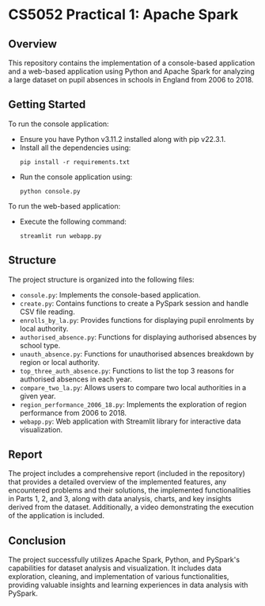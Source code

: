 # CS5052 Practical 1: Apache Spark

## Overview
This repository contains the implementation of a console-based application and a web-based application using Python and Apache Spark for analyzing a large dataset on pupil absences in schools in England from 2006 to 2018.

## Getting Started
To run the console application:
- Ensure you have Python v3.11.2 installed along with pip v22.3.1.
- Install all the dependencies using:
  ```
  pip install -r requirements.txt
  ```
- Run the console application using:
  ```
  python console.py
  ```

To run the web-based application:
- Execute the following command:
  ```
  streamlit run webapp.py
  ```

## Structure
The project structure is organized into the following files:

- `console.py`: Implements the console-based application.
- `create.py`: Contains functions to create a PySpark session and handle CSV file reading.
- `enrolls_by_la.py`: Provides functions for displaying pupil enrolments by local authority.
- `authorised_absence.py`: Functions for displaying authorised absences by school type.
- `unauth_absence.py`: Functions for unauthorised absences breakdown by region or local authority.
- `top_three_auth_absence.py`: Functions to list the top 3 reasons for authorised absences in each year.
- `compare_two_la.py`: Allows users to compare two local authorities in a given year.
- `region_performance_2006_18.py`: Implements the exploration of region performance from 2006 to 2018.
- `webapp.py`: Web application with Streamlit library for interactive data visualization.

## Report
The project includes a comprehensive report (included in the repository) that provides a detailed overview of the implemented features, any encountered problems and their solutions, the implemented functionalities in Parts 1, 2, and 3, along with data analysis, charts, and key insights derived from the dataset. Additionally, a video demonstrating the execution of the application is included.

## Conclusion
The project successfully utilizes Apache Spark, Python, and PySpark's capabilities for dataset analysis and visualization. It includes data exploration, cleaning, and implementation of various functionalities, providing valuable insights and learning experiences in data analysis with PySpark.
